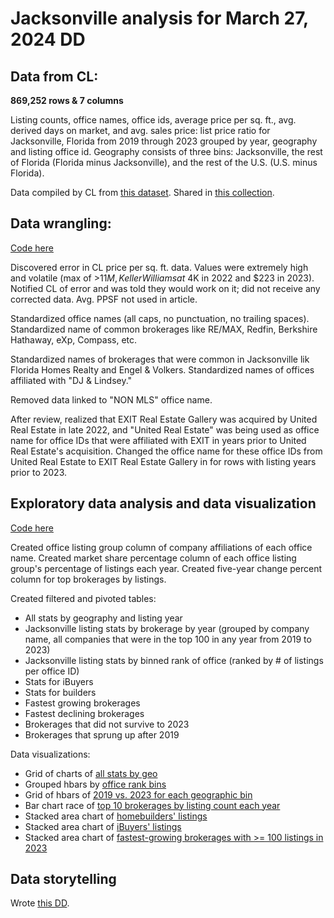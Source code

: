 # Jacksonville analysis for March 27, 2024 DD

<h2>Data from CL:</h2>

<strong>869,252 rows & 7 columns</strong>

Listing counts, office names, office ids, average price per sq. ft., avg. derived days on market, and avg. sales price: list price ratio for Jacksonville, Florida from 2019 through 2023 grouped by year, geography and listing office id. Geography consists of three bins: Jacksonville, the rest of Florida (Florida minus Jacksonville), and the rest of the U.S. (U.S. minus Florida).

Data compiled by CL from <a href="https://discovery.corelogic.com/exchange/products/hKh1jSjJTwCvgbw5f4tOww">this dataset</a>. Shared in <a href="https://discovery.corelogic.com/collection">this collection</a>.

<h2>Data wrangling:</h2>

<a href="https://github.com/hwmWill/CL/blob/main/Jacksonville/DataWrangling.ipynb">Code here</a>

Discovered error in CL price per sq. ft. data. Values were extremely high and volatile (max of >$11M, Keller Williams at ~$4K in 2022 and $223 in 2023). Notified CL of error and was told they would work on it; did not receive any corrected data. Avg. PPSF not used in article.

Standardized office names (all caps, no punctuation, no trailing spaces). Standardized name of common brokerages like RE/MAX, Redfin, Berkshire Hathaway, eXp, Compass, etc. 

Standardized names of brokerages that were common in Jacksonville lik Florida Homes Realty and Engel & Volkers. Standardized names of offices affiliated with "DJ & Lindsey."

Removed data linked to "NON MLS" office name.

After review, realized that EXIT Real Estate Gallery was acquired by United Real Estate in late 2022, and "United Real Estate" was being used as office name for office IDs that were affiliated with EXIT in years prior to United Real Estate's acquisition. Changed the office name for these office IDs from United Real Estate to EXIT Real Estate Gallery in for rows with listing years prior to 2023.

<h2>Exploratory data analysis and data visualization</h2>

<a href="https://github.com/hwmWill/CL/blob/main/Jacksonville/MoreEDA.ipynb">Code here</a>

Created office listing group column of company affiliations of each office name. Created market share percentage column of each office listing group's percentage of listings each year. Created five-year change percent column for top brokerages by listings.

Created filtered and pivoted tables:
- All stats by geography and listing year
- Jacksonville listing stats by brokerage by year (grouped by company name, all companies that were in the top 100 in any year from 2019 to 2023)
- Jacksonville listing stats by binned rank of office (ranked by # of listings per office ID)
- Stats for iBuyers
- Stats for builders
- Fastest growing brokerages
- Fastest declining brokerages
- Brokerages that did not survive to 2023
- Brokerages that sprung up after 2019

Data visualizations:
- Grid of charts of <a href="https://public.flourish.studio/visualisation/17268498/">all stats by geo</a>
- Grouped hbars by <a href="https://public.flourish.studio/visualisation/17269941/">office rank bins</a>
- Grid of hbars of <a href="https://public.flourish.studio/visualisation/17268433/">2019 vs. 2023 for each geographic bin</a>
- Bar chart race of <a href="https://public.flourish.studio/visualisation/17268383/">top 10 brokerages by listing count each year</a>
- Stacked area chart of <a href="https://public.flourish.studio/visualisation/17300005/">homebuilders' listings</a>
- Stacked area chart of <a href="https://public.flourish.studio/visualisation/17299887/">iBuyers' listings</a>
- Stacked area chart of <a href="https://public.flourish.studio/visualisation/17299595/">fastest-growing brokerages with >= 100 listings in 2023</a>

<h2>Data storytelling</h2>

Wrote <a href="https://public.flourish.studio/visualisation/17299595/">this DD</a>.
